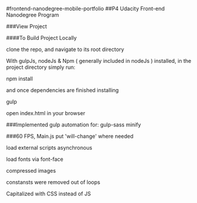 #frontend-nanodegree-mobile-portfolio
##P4 Udacity Front-end Nanodegree Program

###View Project

####To Build Project Locally

clone the repo, and navigate to its root directory

With gulpJs, nodeJs & Npm ( generally included in nodeJs ) installed, in the project directory simply run:

npm install

and once dependencies are finished installing

gulp 

open index.html in your browser


###Implemented gulp automation for:
gulp-sass
minify

###60 FPS, Main.js
put 'will-change' where needed

load external scripts asynchronous

load fonts via font-face

compressed images



constansts were removed out of loops

Capitalized with CSS instead of JS
